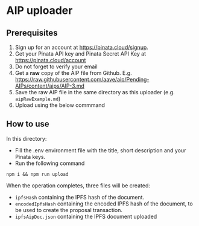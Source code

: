 # AIP uploader

## Prerequisites
1. Sign up for an account at https://pinata.cloud/signup.
2. Get your Pinata API key and Pinata Secret API Key at https://pinata.cloud/account
3. Do not forget to verify your email
4. Get a **raw** copy of the AIP file from Github. E.g. https://raw.githubusercontent.com/aave/aip/Pending-AIPs/content/aips/AIP-3.md 
5. Save the raw AIP file in the same directory as this uploader (e.g. `aipRawExample.md`)
6. Upload using the below commmand

## How to use

In this directory: 
- Fill the .env environment file with the title, short description and your Pinata keys.
- Run the following command
```
npm i && npm run upload
```


When the operation completes, three files will be created: 
- `ipfsHash` containing the IPFS hash of the document.
- `encodedIpfsHash` containing the encoded IPFS hash of the document, to be used to create the proposal transaction.
- `ipfsAipDoc.json` containing the IPFS document uploaded


